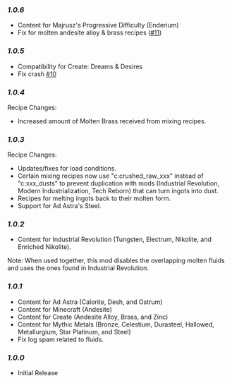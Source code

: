 ### ***1.0.6***

* Content for Majrusz's Progressive Difficulty (Enderium)
* Fix for molten andesite alloy & brass recipes ([#11](https://github.com/AverageAnime/create-metalwork/issues/11))

### ***1.0.5***

* Compatibility for Create: Dreams & Desires
* Fix crash [#10](https://github.com/AverageAnime/create-metalwork/issues/10)

### ***1.0.4***

Recipe Changes:
* Increased amount of Molten Brass received from mixing recipes. 

### ***1.0.3***

Recipe Changes:
* Updates/fixes for load conditions.
* Certain mixing recipes now use "c:crushed_raw_xxx" instead of "c:xxx_dusts" to prevent duplication with mods (Industrial Revolution, Modern Industrialization, Tech Reborn) that can turn ingots into dust.
* Recipes for melting ingots back to their molten form.
* Support for Ad Astra's Steel.

### ***1.0.2***

* Content for Industrial Revolution (Tungsten, Electrum, Nikolite, and Enriched Nikolite). 

Note: When used together, this mod disables the overlapping molten fluids and uses the ones found in Industrial Revolution. 

### ***1.0.1***

* Content for Ad Astra (Calorite, Desh, and Ostrum)
* Content for Minecraft (Andesite)
* Content for Create (Andesite Alloy, Brass, and Zinc)
* Content for Mythic Metals (Bronze, Celestium, Durasteel, Hallowed, Metallurgium, Star Platinum, and Steel)
* Fix log spam related to fluids.

### ***1.0.0***

* Initial Release